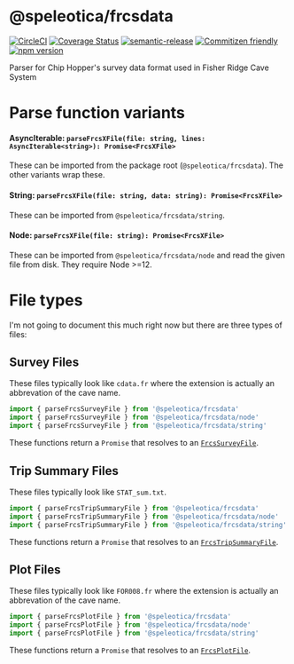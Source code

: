 # @speleotica/frcsdata

[![CircleCI](https://circleci.com/gh/speleotica/frcsdata.svg?style=svg)](https://circleci.com/gh/speleotica/frcsdata)
[![Coverage Status](https://codecov.io/gh/speleotica/frcsdata/branch/master/graph/badge.svg)](https://codecov.io/gh/speleotica/frcsdata)
[![semantic-release](https://img.shields.io/badge/%20%20%F0%9F%93%A6%F0%9F%9A%80-semantic--release-e10079.svg)](https://github.com/semantic-release/semantic-release)
[![Commitizen friendly](https://img.shields.io/badge/commitizen-friendly-brightgreen.svg)](http://commitizen.github.io/cz-cli/)
[![npm version](https://badge.fury.io/js/%40speleotica%2Ffrcsdata.svg)](https://badge.fury.io/js/%40speleotica%2Ffrcsdata)

Parser for Chip Hopper's survey data format used in Fisher Ridge Cave System

# Parse function variants

#### AsyncIterable: `parseFrcsXFile(file: string, lines: AsyncIterable<string>): Promise<FrcsXFile>`

These can be imported from the package root (`@speleotica/frcsdata`). The other variants wrap these.

#### String: `parseFrcsXFile(file: string, data: string): Promise<FrcsXFile>`

These can be imported from `@speleotica/frcsdata/string`.

#### Node: `parseFrcsXFile(file: string): Promise<FrcsXFile>`

These can be imported from `@speleotica/frcsdata/node` and read the given file from disk. They require Node >=12.

# File types

I'm not going to document this much right now but there are three types of files:

## Survey Files

These files typically look like `cdata.fr` where the extension is actually an abbrevation of the cave name.

```js
import { parseFrcsSurveyFile } from '@speleotica/frcsdata'
import { parseFrcsSurveyFile } from '@speleotica/frcsdata/node'
import { parseFrcsSurveyFile } from '@speleotica/frcsdata/string'
```

These functions return a `Promise` that resolves to an [`FrcsSurveyFile`](/src/FrcsSurveyFile.ts).

## Trip Summary Files

These files typically look like `STAT_sum.txt`.

```js
import { parseFrcsTripSummaryFile } from '@speleotica/frcsdata'
import { parseFrcsTripSummaryFile } from '@speleotica/frcsdata/node'
import { parseFrcsTripSummaryFile } from '@speleotica/frcsdata/string'
```

These functions return a `Promise` that resolves to an [`FrcsTripSummaryFile`](/src/FrcsTripSummaryFile.ts).

## Plot Files

These files typically look like `FOR008.fr` where the extension is actually an abbrevation of the cave name.

```js
import { parseFrcsPlotFile } from '@speleotica/frcsdata'
import { parseFrcsPlotFile } from '@speleotica/frcsdata/node'
import { parseFrcsPlotFile } from '@speleotica/frcsdata/string'
```

These functions return a `Promise` that resolves to an [`FrcsPlotFile`](/src/FrcsPlotFile.ts).
